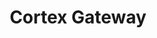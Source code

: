 ---
title: "Cortex Gateway"
linkTitle: "Cortex Gateway"
description: "The centralised web-based portal for accessing all user applications and tooling in the Cortex Evolution platform."
---